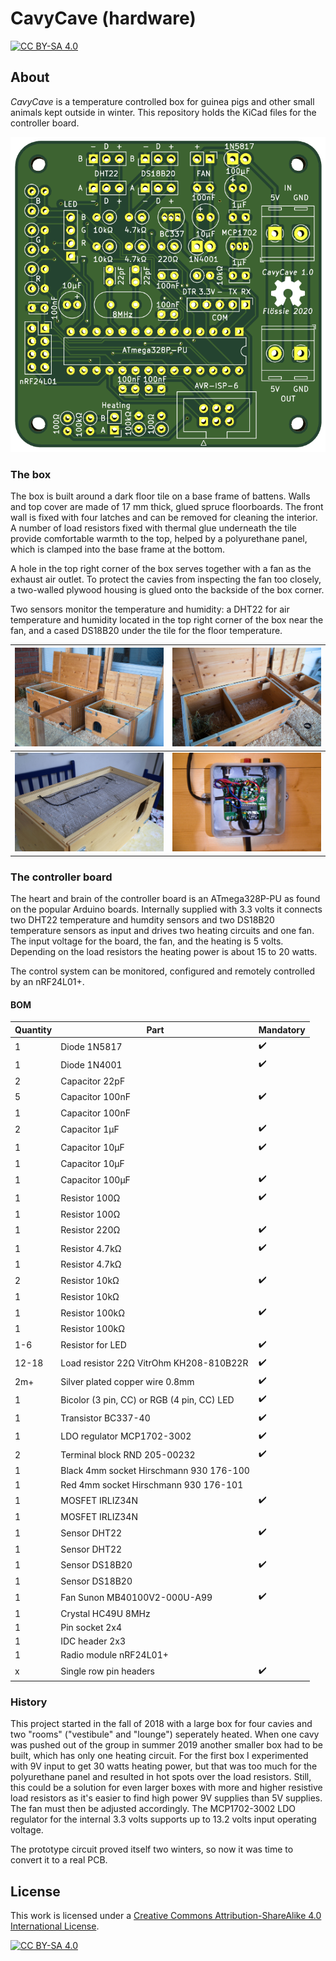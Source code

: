 # CavyCave (hardware)

[![CC BY-SA 4.0][cc-by-sa-shield]][cc-by-sa]

## About

*CavyCave* is a temperature controlled box for guinea pigs and other small animals kept outside in winter. This repository holds the KiCad files for the controller board.

![KiCad 3D view](extras/kicad-3d-front.png?raw=true)

### The box

The box is built around a dark floor tile on a base frame of battens. Walls and top cover are made of 17&nbsp;mm thick, glued spruce floorboards. The front wall is fixed with four latches and can be removed for cleaning the interior. A number of load resistors fixed with thermal glue underneath the tile provide comfortable warmth to the top, helped by a polyurethane panel, which is clamped into the base frame at the bottom.

A hole in the top right corner of the box serves together with a fan as the exhaust air outlet. To protect the cavies from inspecting the fan too closely, a two-walled plywood housing is glued onto the backside of the box corner.

Two sensors monitor the temperature and humidity: a DHT22 for air temperature and humidity located in the top right corner of the box near the fan, and a cased DS18B20 under the tile for the floor temperature.

![The boxes](extras/boxes.jpg)                       | ![Details](extras/boxes_detail.jpg)
-----------------------------------------------------|-------------------------------------------------
![Load resistors and MOSFETs](extras/box_bottom.jpg) | ![Controller board](extras/controller_board.jpg)

### The controller board

The heart and brain of the controller board is an ATmega328P-PU as found on the popular Arduino boards. Internally supplied with 3.3&nbsp;volts it connects two DHT22 temperature and humdity sensors and two DS18B20 temperature sensors as input and drives two heating circuits and one fan. The input voltage for the board, the fan, and the heating is 5&nbsp;volts. Depending on the load resistors the heating power is about 15 to 20&nbsp;watts.

The control system can be monitored, configured and remotely controlled by an nRF24L01+.

#### BOM

Quantity | Part | Mandatory
---------|------|----------
1 | Diode 1N5817 | :heavy_check_mark:
1 | Diode 1N4001 | :heavy_check_mark:
2 | Capacitor 22pF |
5 | Capacitor 100nF | :heavy_check_mark:
1 | Capacitor 100nF |
2 | Capacitor 1µF | :heavy_check_mark:
1 | Capacitor 10µF | :heavy_check_mark:
1 | Capacitor 10µF |
1 | Capacitor 100µF | :heavy_check_mark:
1 | Resistor 100Ω | :heavy_check_mark:
1 | Resistor 100Ω |
1 | Resistor 220Ω | :heavy_check_mark:
1 | Resistor 4.7kΩ | :heavy_check_mark:
1 | Resistor 4.7kΩ |
2 | Resistor 10kΩ | :heavy_check_mark:
1 | Resistor 10kΩ |
1 | Resistor 100kΩ | :heavy_check_mark:
1 | Resistor 100kΩ |
1-6 | Resistor for LED | :heavy_check_mark:
12-18 | Load resistor 22Ω VitrOhm KH208-810B22R | :heavy_check_mark:
2m+ | Silver plated copper wire 0.8mm | :heavy_check_mark:
1 | Bicolor (3 pin, CC) or RGB (4 pin, CC) LED | :heavy_check_mark:
1 | Transistor BC337-40 | :heavy_check_mark:
1 | LDO regulator MCP1702-3002 | :heavy_check_mark:
2 | Terminal block RND 205-00232 | :heavy_check_mark:
1 | Black 4mm socket Hirschmann 930 176-100 |
1 | Red 4mm socket Hirschmann 930 176-101 |
1 | MOSFET IRLIZ34N | :heavy_check_mark:
1 | MOSFET IRLIZ34N |
1 | Sensor DHT22 | :heavy_check_mark:
1 | Sensor DHT22 |
1 | Sensor DS18B20 | :heavy_check_mark:
1 | Sensor DS18B20 |
1 | Fan Sunon MB40100V2-000U-A99 | :heavy_check_mark:
1 | Crystal HC49U 8MHz |
1 | Pin socket 2x4 |
1 | IDC header 2x3 |
1 | Radio module nRF24L01+ |
x | Single row pin headers | :heavy_check_mark:

### History

This project started in the fall of 2018 with a large box for four cavies and two "rooms" ("vestibule" and "lounge") seperately heated. When one cavy was pushed out of the group in summer 2019 another smaller box had to be built, which has only one heating circuit. For the first box I experimented with 9V input to get 30&nbsp;watts heating power, but that was too much for the polyurethane panel and resulted in hot spots over the load resistors. Still, this could be a solution for even larger boxes with more and higher resistive load resistors as it's easier to find high power 9V supplies than 5V supplies. The fan must then be adjusted accordingly. The MCP1702-3002 LDO regulator for the internal 3.3&nbsp;volts supports up to 13.2&nbsp;volts input operating voltage.

The prototype circuit proved itself two winters, so now it was time to convert it to a real PCB.

## License

This work is licensed under a
[Creative Commons Attribution-ShareAlike 4.0 International License][cc-by-sa].

[![CC BY-SA 4.0][cc-by-sa-image]][cc-by-sa]

[cc-by-sa]: http://creativecommons.org/licenses/by-sa/4.0/
[cc-by-sa-image]: https://licensebuttons.net/l/by-sa/4.0/88x31.png
[cc-by-sa-shield]: https://img.shields.io/badge/License-CC%20BY--SA%204.0-lightgrey.svg

